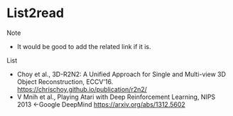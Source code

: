 # List2read

Note
- It would be good to add the related link if it is. 

List
- Choy et al., 3D-R2N2: A Unified Approach for Single and Multi-view 3D Object Reconstruction, ECCV'16.
	https://chrischoy.github.io/publication/r2n2/
- V Mnih et al., Playing Atari with Deep Reinforcement Learning, NIPS 2013 <-Google DeepMind
 	https://arxiv.org/abs/1312.5602
